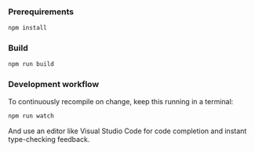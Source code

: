 ### Prerequirements

```sh
npm install
```

### Build

```sh
npm run build
```

### Development workflow

To continuously recompile on change, keep this running in a terminal:

```sh
npm run watch
```

And use an editor like Visual Studio Code for code completion and instant
type-checking feedback.